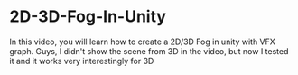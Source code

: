 # 2D-3D-Fog-In-Unity
In this video, you will learn how to create a 2D/3D Fog in unity with VFX graph. Guys, I didn't show the scene from 3D in the video, but now I tested it and it works very interestingly for 3D
